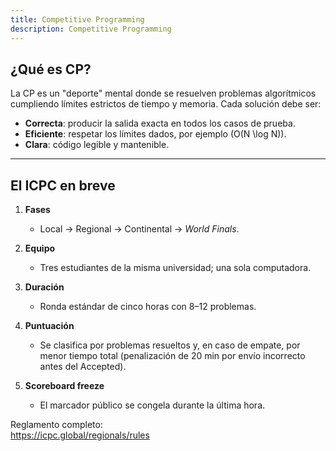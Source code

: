 ```yaml
---
title: Competitive Programming
description: Competitive Programming
---
```

## ¿Qué es CP?

La CP es un "deporte" mental donde se resuelven problemas algorítmicos
cumpliendo límites estrictos de tiempo y memoria. Cada solución debe ser:

- **Correcta**: producir la salida exacta en todos los casos de prueba.  
- **Eficiente**: respetar los límites dados, por ejemplo
  \(O(N \log N)\).  
- **Clara**: código legible y mantenible.

---

## El ICPC en breve

1. **Fases**  
   - Local → Regional → Continental → *World Finals*.  

2. **Equipo**  
   - Tres estudiantes de la misma universidad; una sola computadora.  

3. **Duración**  
   - Ronda estándar de cinco horas con 8–12 problemas.  

4. **Puntuación**  
   - Se clasifica por problemas resueltos y, en caso de empate, por menor
     tiempo total (penalización de 20 min por envío incorrecto antes del
     Accepted).  

5. **Scoreboard freeze**  
   - El marcador público se congela durante la última hora.  

Reglamento completo:  
<https://icpc.global/regionals/rules>
